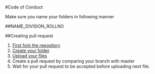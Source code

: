 #Code of Conduct

Make sure you name your folders in following manner

##NAME_DIVISION_ROLLNO

##Creating pull request
1. [First fork the repository](https://www.youtube.com/watch?v=f5grYMXbAV0) 
2. [Create your folder](https://www.youtube.com/watch?v=w3X5v9lzWKs)
3. [Upload your files](https://www.youtube.com/watch?v=BV_9zaO4YMs)
4. Create a pull request by comparing your branch with master
5. Wait for your pull request to be accepted before uploading next file.

